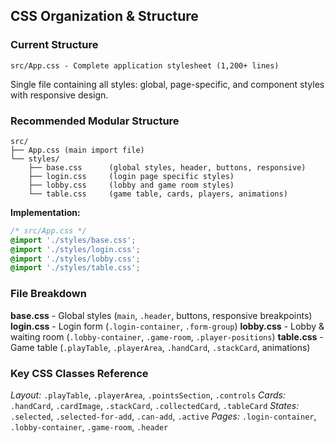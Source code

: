 ## CSS Organization & Structure

### Current Structure
```
src/App.css - Complete application stylesheet (1,200+ lines)
```
Single file containing all styles: global, page-specific, and component styles with responsive design.

### Recommended Modular Structure
```
src/
├── App.css (main import file)
└── styles/
    ├── base.css      (global styles, header, buttons, responsive)
    ├── login.css     (login page specific styles)
    ├── lobby.css     (lobby and game room styles)
    └── table.css     (game table, cards, players, animations)
```

**Implementation:**
```css
/* src/App.css */
@import './styles/base.css';
@import './styles/login.css';
@import './styles/lobby.css';
@import './styles/table.css';
```

### File Breakdown

**base.css** - Global styles (`main`, `.header`, buttons, responsive breakpoints)
**login.css** - Login form (`.login-container`, `.form-group`)
**lobby.css** - Lobby & waiting room (`.lobby-container`, `.game-room`, `.player-positions`)
**table.css** - Game table (`.playTable`, `.playerArea`, `.handCard`, `.stackCard`, animations)

### Key CSS Classes Reference

*Layout:* `.playTable`, `.playerArea`, `.pointsSection`, `.controls`
*Cards:* `.handCard`, `.cardImage`, `.stackCard`, `.collectedCard`, `.tableCard`
*States:* `.selected`, `.selected-for-add`, `.can-add`, `.active`
*Pages:* `.login-container`, `.lobby-container`, `.game-room`, `.header`